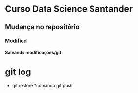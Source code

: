 # Curso Data Science Santander

## Mudança no repositório

### Modified

#### Salvando modificações/git

# git log

- git restore
  \*comando git push
